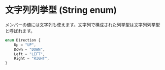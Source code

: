 # 文字列列挙型 \(String enum\)

メンバーの値には文字列も使えます。文字列で構成された列挙型は文字列列挙型と呼ばれます。

```typescript
enum Direction {
    Up = "UP",
    Down = "DOWN",
    Left = "LEFT",
    Right = "RIGHT",
}
```

